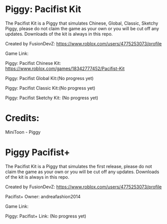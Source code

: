 # Piggy: Pacifist Kit
The Pacifist Kit is a Piggy that simulates Chinese, Global, Classic, Sketchy Piggy, please do not claim the game as your own or you will be cut off any updates.
Downloads of the kit is always in this repo.

Created by FusionDevZ: https://www.roblox.com/users/4775253073/profile

Game Link: 

Piggy: Pacifist Chinese Kit: https://www.roblox.com/games/18342777452/Pacifist-Kit

Piggy: Pacifist Global Kit:(No progress yet)

Piggy: Pacifist Classic Kit:(No progress yet)

Piggy: Pacifist Sketchy Kit: (No progress yet)

# Credits:
MiniToon - Piggy

# Piggy Pacifist+

The Pacifist Kit is a Piggy that simulates the first release, please do not claim the game as your own or you will be cut off any updates.
Downloads of the kit is always in this repo.

Created by FusionDevZ: https://www.roblox.com/users/4775253073/profile

Pacifist+ Owner: andreafashion2014

Game Link:

Piggy: Pacifist+ Link: (No progress yet)
